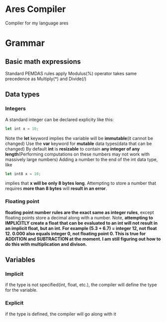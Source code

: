 # Ares Compiler
Compiler for my language ares
# Grammar
## Basic math expressions
Standard PEMDAS rules apply
Modulus(%) operator takes same precedence as Multiply(*) and Divide(/)

## Data types
### Integers
A standard integer can be declared explicity like this:
```rust
let int x = 10;
```
Note the **let** keyword implies the variable will be **immutable**(it cannot be changed)
Use the **var** keyword for **mutable** data types(data that can be changed)
By default **int** is **resizable** to contain **any integer of any length**(Performing computations on these numbers may not work with massively large numbers)
Adding a number to the end of the int data type, like 
```rust
let int8 x = 10;
```
implies that **x will be only 8 bytes long**. Attempting to store a number that requires **more than 8 bytes** will **result in an error**.
### Floating point
**floating point number rules are the exact same as integer rules**, except floating points store a decimal along with a number. Note, **attempting to IMPLICITLY create a float that can be evaluated to an int will not result in an implicit float, but an int. For example (5.3 + 6.7) = integer 12, not float 12. 0.000 also equals integer 0, not floating point 0. This is true for ADDITION and SUBTRACTION at the moment. I am still figuring out how to do this with multiplication and divison.**
## Variables   
### Implicit
if the type is not specified(int, float, etc.), the compiler will define the type for the variable. 
### Explicit
if the type is defined, the compiler will go along with it
